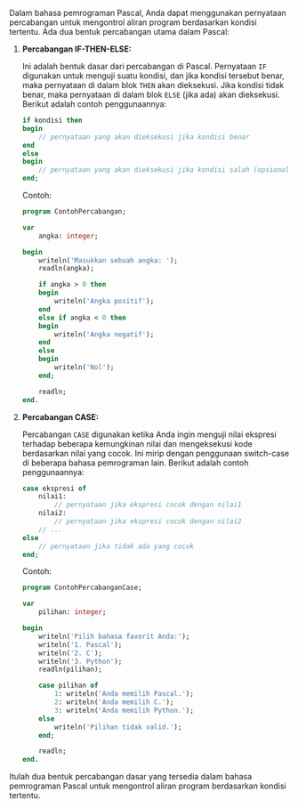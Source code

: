 Dalam bahasa pemrograman Pascal, Anda dapat menggunakan pernyataan percabangan untuk mengontrol aliran program berdasarkan kondisi tertentu. Ada dua bentuk percabangan utama dalam Pascal:

1. **Percabangan IF-THEN-ELSE:**

   Ini adalah bentuk dasar dari percabangan di Pascal. Pernyataan `IF` digunakan untuk menguji suatu kondisi, dan jika kondisi tersebut benar, maka pernyataan di dalam blok `THEN` akan dieksekusi. Jika kondisi tidak benar, maka pernyataan di dalam blok `ELSE` (jika ada) akan dieksekusi. Berikut adalah contoh penggunaannya:

   ```pascal
   if kondisi then
   begin
       // pernyataan yang akan dieksekusi jika kondisi benar
   end
   else
   begin
       // pernyataan yang akan dieksekusi jika kondisi salah (opsional)
   end;
   ```

   Contoh:

   ```pascal
   program ContohPercabangan;

   var
       angka: integer;

   begin
       writeln('Masukkan sebuah angka: ');
       readln(angka);

       if angka > 0 then
       begin
           writeln('Angka positif');
       end
       else if angka < 0 then
       begin
           writeln('Angka negatif');
       end
       else
       begin
           writeln('Nol');
       end;

       readln;
   end.
   ```

2. **Percabangan CASE:**

   Percabangan `CASE` digunakan ketika Anda ingin menguji nilai ekspresi terhadap beberapa kemungkinan nilai dan mengeksekusi kode berdasarkan nilai yang cocok. Ini mirip dengan penggunaan switch-case di beberapa bahasa pemrograman lain. Berikut adalah contoh penggunaannya:

   ```pascal
   case ekspresi of
       nilai1: 
           // pernyataan jika ekspresi cocok dengan nilai1
       nilai2: 
           // pernyataan jika ekspresi cocok dengan nilai2
       // ...
   else
       // pernyataan jika tidak ada yang cocok
   end;
   ```

   Contoh:

   ```pascal
   program ContohPercabanganCase;

   var
       pilihan: integer;

   begin
       writeln('Pilih bahasa favorit Anda:');
       writeln('1. Pascal');
       writeln('2. C');
       writeln('3. Python');
       readln(pilihan);

       case pilihan of
           1: writeln('Anda memilih Pascal.');
           2: writeln('Anda memilih C.');
           3: writeln('Anda memilih Python.');
       else
           writeln('Pilihan tidak valid.');
       end;

       readln;
   end.
   ```

Itulah dua bentuk percabangan dasar yang tersedia dalam bahasa pemrograman Pascal untuk mengontrol aliran program berdasarkan kondisi tertentu.
